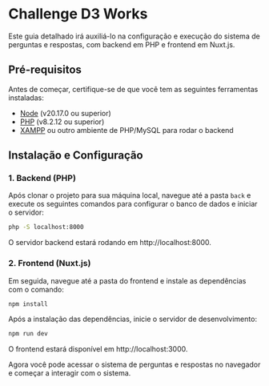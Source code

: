 # Challenge D3 Works

Este guia detalhado irá auxiliá-lo na configuração e execução do sistema de perguntas e respostas, com backend em PHP e frontend em Nuxt.js.

## Pré-requisitos

Antes de começar, certifique-se de que você tem as seguintes ferramentas instaladas:

- [Node](https://nodejs.org) (v20.17.0 ou superior)
- [PHP](https://www.php.net) (v8.2.12 ou superior)
- [XAMPP](https://www.apachefriends.org/index.html) ou outro ambiente de PHP/MySQL para rodar o backend

## Instalação e Configuração

### 1. Backend (PHP)

Após clonar o projeto para sua máquina local, navegue até a pasta `back` e execute os seguintes comandos para configurar o banco de dados e iniciar o servidor:

```bash
php -S localhost:8000
```

O servidor backend estará rodando em http://localhost:8000.

### 2. Frontend (Nuxt.js)

Em seguida, navegue até a pasta do frontend e instale as dependências com o comando:

```bash
npm install
```

Após a instalação das dependências, inicie o servidor de desenvolvimento:

```bash
npm run dev
```

O frontend estará disponível em http://localhost:3000.

Agora você pode acessar o sistema de perguntas e respostas no navegador e começar a interagir com o sistema.
